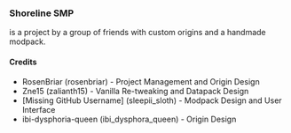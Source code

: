 ### Shoreline SMP
is a project by a group of friends with custom origins and a handmade modpack.

#### Credits
- RosenBriar (rosenbriar) - Project Management and Origin Design
- Zne15 (zalianth15) - Vanilla Re-tweaking and Datapack Design
- \[Missing GitHub Username\] (sleepii_sloth) - Modpack Design and User Interface
- ibi-dysphoria-queen (ibi_dysphora_queen) - Origin Design
